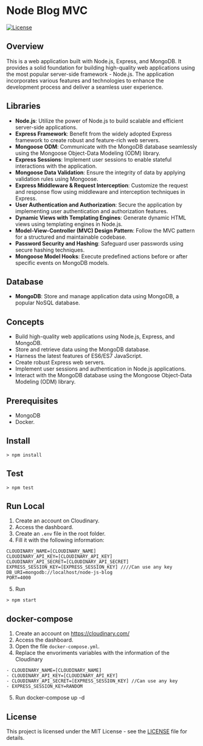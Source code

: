 # Node Blog MVC

[![License](https://img.shields.io/badge/license-MIT-blue.svg)](https://opensource.org/licenses/MIT)

## Overview
This is a web application built with Node.js, Express, and MongoDB. It provides a solid foundation for building high-quality web applications using the most popular server-side framework - Node.js. The application incorporates various features and technologies to enhance the development process and deliver a seamless user experience.

## Libraries
- **Node.js**: Utilize the power of Node.js to build scalable and efficient server-side applications.
- **Express Framework**: Benefit from the widely adopted Express framework to create robust and feature-rich web servers.
- **Mongoose ODM**: Communicate with the MongoDB database seamlessly using the Mongoose Object-Data Modeling (ODM) library.
- **Express Sessions**: Implement user sessions to enable stateful interactions with the application.
- **Mongoose Data Validation**: Ensure the integrity of data by applying validation rules using Mongoose.
- **Express Middleware & Request Interception**: Customize the request and response flow using middleware and interception techniques in Express.
- **User Authentication and Authorization**: Secure the application by implementing user authentication and authorization features.
- **Dynamic Views with Templating Engines**: Generate dynamic HTML views using templating engines in Node.js.
- **Model-View-Controller (MVC) Design Pattern**: Follow the MVC pattern for a structured and maintainable codebase.
- **Password Security and Hashing**: Safeguard user passwords using secure hashing techniques.
- **Mongoose Model Hooks**: Execute predefined actions before or after specific events on MongoDB models.

## Database
- **MongoDB**: Store and manage application data using MongoDB, a popular NoSQL database.

## Concepts
- Build high-quality web applications using Node.js, Express, and MongoDB.
- Store and retrieve data using the MongoDB database.
- Harness the latest features of ES6/ES7 JavaScript.
- Create robust Express web servers.
- Implement user sessions and authentication in Node.js applications.
- Interact with the MongoDB database using the Mongoose Object-Data Modeling (ODM) library.

## Prerequisites
- MongoDB
- Docker.

## Install
```
> npm install 
```

## Test
```
> npm test 
```

## Run Local
1. Create an account on Cloudinary.
2. Access the dashboard.
3. Create an `.env` file in the root folder.
4. Fill it with the following information:
```
CLOUDINARY_NAME=[CLOUDINARY_NAME]
CLOUDINARY_API_KEY=[CLOUDINARY_API_KEY]
CLOUDINARY_API_SECRET=[CLOUDINARY_API_SECRET]
EXPRESS_SESSION_KEY=[EXPRESS_SESSION_KEY] ////Can use any key
DB_URI=mongodb://localhost/node-js-blog
PORT=4000
```
5. Run
```
> npm start
```

## docker-compose
1. Create an account on https://cloudinary.com/
2. Access the dashboard.
3. Open the file `docker-compose.yml`.
4. Replace the envoriments variables with the information of the Cloudinary
```
- CLOUDINARY_NAME=[CLOUDINARY_NAME]
- CLOUDINARY_API_KEY=[CLOUDINARY_API_KEY]
- CLOUDINARY_API_SECRET=[EXPRESS_SESSION_KEY] //Can use any key
- EXPRESS_SESSION_KEY=RANDOM
```
5. Run docker-compose up -d

## License
This project is licensed under the MIT License - see the [LICENSE](LICENSE) file for details.
